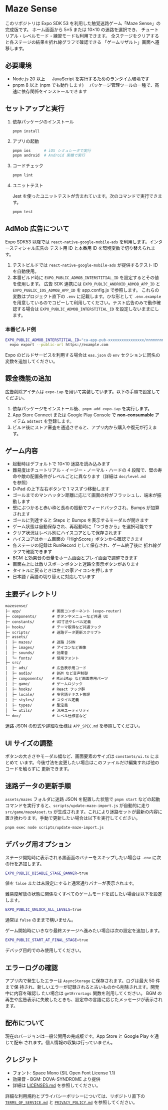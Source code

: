 # Maze Sense

このリポジトリは Expo SDK 53 を利用した触覚迷路ゲーム「Maze Sense」の完成版です。
ホーム画面から 5×5 または 10×10 の迷路を選択でき、
チュートリアル・レベルモード・練習モードも利用できます。
全ステージをクリアすると各ステージの結果を折れ線グラフで確認できる
「ゲームリザルト」画面へ遷移します。

## 必要環境

- Node.js 20 以上 　 JavaScript を実行するためのランタイム環境です
- pnpm 8 以上 (npm でも動作します) 　パッケージ管理ツールの一種で、高速に依存関係をインストールできます

## セットアップと実行

1. 依存パッケージのインストール

   ```bash
   pnpm install
   ```

2. アプリの起動

   ```bash
   pnpm ios      # iOS シミュレータで実行
   pnpm android  # Android 実機で実行
   ```

3. コードチェック

   ```bash
   pnpm lint
   ```

4. ユニットテスト

   Jest を使ったユニットテストが含まれています。次のコマンドで実行できます。

   ```bash
   pnpm test
   ```

## AdMob 広告について

Expo SDK53 以降では `react-native-google-mobile-ads` を利用します。インタースティシャル広告の
テスト用 ID と本番用 ID を環境変数で切り替えられます。

1. テストビルドでは `react-native-google-mobile-ads` が提供するテスト ID を自動使用。
2. 本番ビルド時に `EXPO_PUBLIC_ADMOB_INTERSTITIAL_ID` を設定するとその値を使用します。
   広告 SDK 連携には `EXPO_PUBLIC_ANDROID_ADMOB_APP_ID` と `EXPO_PUBLIC_IOS_ADMOB_APP_ID` を app.config.js で参照します。
   これらの変数はプロジェクト直下の `.env` に記載します。ひな形として `.env.example` を用意しているのでコピーして利用してください。テスト広告のみで動作確認する場合は `EXPO_PUBLIC_ADMOB_INTERSTITIAL_ID` を設定しないままにします。

### 本番ビルド例

```bash
EXPO_PUBLIC_ADMOB_INTERSTITIAL_ID="ca-app-pub-xxxxxxxxxxxxxxxx/nnnnnnnnnn" \
  expo export --public-url https://example.com
```

Expo のビルドサービスを利用する場合は `eas.json` の `env` セクションに同名の変数を追加してください。

## 課金機能の追加

広告削除アイテムは `expo-iap` を用いて実装しています。以下の手順で設定してください。

1. 依存パッケージをインストール後、`pnpm add expo-iap` を実行します。
2. App Store Connect または Google Play Console で **non-consumable** アイテム `adstest` を登録します。
3. ビルド後にストア審査を通過させると、アプリ内から購入や復元が行えます。

## ゲーム内容

- 起動時はデフォルトで 10×10 迷路を読み込みます
- 難易度はチュートリアル・イージー・ノーマル・ハードの 4 段階で、壁の寿命や敵の配置条件がレベルごとに異なります（詳細は `doc/level.md` を参照）
- D‑Pad の上下左右ボタンで 1 マスずつ移動します
- ゴールまでのマンハッタン距離に応じて画面の枠がフラッシュし、端末が振動します
- 壁にぶつかると赤い枠と長めの振動でフィードバックされ、Bumps が加算されます
- ゴールに到達すると Steps と Bumps を表示するモーダルが開きます
- ゲーム状態は自動保存され、再起動時に「つづきから」を選択可能です
- クリア状況はレベル別にハイスコアとして保存されます
- ハイスコアはホーム画面の「HighScore」ボタンから確認できます
- 各ステージの記録は RunRecord として保存され、ゲーム終了後に
  折れ線グラフで確認できます
- BGM と効果音の音量をホーム画面とプレイ画面で調整できます
- 画面右上には敵リスポーンボタンと迷路全表示ボタンがあります
- タイトルに戻るときは左上の家アイコンを押します
- 日本語 / 英語の切り替えに対応しています

## 主要ディレクトリ

```
mazesense/
├─ app/              # 画面コンポーネント (expo-router)
├─ components/       # ボタンやメニューなど共通 UI
├─ constants/        # UI寸法やレベル定義
├─ hooks/            # テーマ取得など共通フック
├─ scripts/          # 迷路データ更新スクリプト
├─ assets/
│  ├─ mazes/         # 迷路 JSON
│  ├─ images/        # アイコンなど画像
│  ├─ sounds/        # 効果音
│  └─ fonts/         # 使用フォント
├─ src/
│  ├─ ads/           # 広告表示用コード
│  ├─ audio/         # BGM など音声制御
│  ├─ components/    # MiniMap など画面専用パーツ
│  ├─ game/          # ゲームロジック
│  ├─ hooks/         # React フック群
│  ├─ locale/        # 多言語テキスト管理
│  ├─ styles/        # スタイル定義
│  ├─ types/         # 型定義
│  └─ utils/         # 汎用ユーティリティ
└─ doc/              # レベル仕様書など
```

迷路 JSON の形式や詳細な仕様は `APP_SPEC.md` を参照してください。

## UI サイズの調整

ボタンの大きさやモーダル幅など、画面要素のサイズは `constants/ui.ts` にまとめて
います。今後寸法を変更したい場合はこのファイルだけ編集すれば他のコードを触らずに
更新できます。

## 迷路データの更新手順

`assets/mazes` フォルダに迷路 JSON を配置した状態で `pnpm start` などの起動
コマンドを実行すると、`scripts/update-maze-import.js` が自動的に走り
`src/game/mazeAsset.ts` が生成されます。これにより迷路セットが最新の内容に
置き換わります。手動で更新したい場合は以下を実行してください。

```bash
pnpm exec node scripts/update-maze-import.js
```

## デバッグ用オプション

ステージ開始時に表示される黒画面のバナーをスキップしたい場合は
`.env` に次の行を追加します。

```bash
EXPO_PUBLIC_DISABLE_STAGE_BANNER=true
```

値を `false` または未設定にすると通常通りバナーが表示されます。

難易度解放の状態に関係なくすべてのゲームモードを試したい場合は以下を設定します。

```bash
EXPO_PUBLIC_UNLOCK_ALL_LEVELS=true
```

通常は `false` のままで構いません。

ゲーム開始時にいきなり最終ステージへ進みたい場合は次の設定を追加します。

```bash
EXPO_PUBLIC_START_AT_FINAL_STAGE=true
```

デバッグ目的でのみ使用してください。

## エラーログの確認

アプリ内で発生したエラーは `AsyncStorage` に保存されます。ログは最大 50 件まで保
持され、新しいエラーが記録されると古いものから削除されます。開発中に内容を確認し
たい場合は `getErrorLogs` 関数を利用してください。
BGM の再生や広告表示に失敗したときも、設定中の言語に応じたメッセージが表示されます。

## 配布について

現在のバージョンは一般公開用の完成版です。App Store と Google Play を通じて配布
されます。個人情報の収集は行っていません。

## クレジット

- フォント: Space Mono (SIL Open Font License 1.1)
- 効果音・BGM: DOVA-SYNDROME より提供
- 詳細は [LICENSES.md](./LICENSES.md) を参照してください。

詳細な利用規約とプライバシーポリシーについては、リポジトリ直下の [`TERMS_OF_SERVICE.md`](TERMS_OF_SERVICE.md) と [`PRIVACY_POLICY.md`](PRIVACY_POLICY.md) を参照してください。
